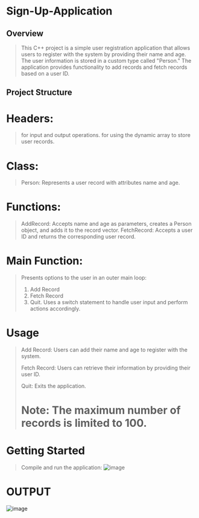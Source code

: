 # Sign-Up-Application

## Overview
> This C++ project is a simple user registration application that allows users to register with the system by providing their name and age.
> The user information is stored in a custom type called "Person." The application provides functionality to add records and fetch records based on a user ID.

## Project Structure
# Headers:
> <iostream> for input and output operations.
> <vector> for using the dynamic array to store user records.

# Class:
> Person: Represents a user record with attributes name and age.

# Functions:
> AddRecord: Accepts name and age as parameters, creates a Person object, and adds it to the record vector.
> FetchRecord: Accepts a user ID and returns the corresponding user record.

# Main Function:
> Presents options to the user in an outer main loop:
> 1. Add Record
> 2. Fetch Record
> 3. Quit.
> Uses a switch statement to handle user input and perform actions accordingly.

# Usage
> Add Record:
> Users can add their name and age to register with the system.
> 
> Fetch Record:
>Users can retrieve their information by providing their user ID.
> 
>Quit:
>Exits the application.
> # Note: The maximum number of records is limited to 100.

# Getting Started

> Compile and run the application:
> ![image](https://github.com/Ahmed-El-Askary/Sign-Up-Application/assets/134425344/c301cb8b-e2d2-426a-92e6-ce56efb519f5)
>

# OUTPUT 
![image](https://github.com/Ahmed-El-Askary/Sign-Up-Application/assets/134425344/e4867106-cfad-47d5-bd47-b05c8f06984d)


